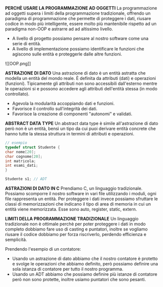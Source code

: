 **PERCHÈ USARE LA PROGRAMMAZIONE AD OGGETTI**
La programmazione ad oggetti supera i limiti della programmazione tradizionale, offrendo un paradigma di programmazione che permette di proteggere i dati, riusare codice in modo più intelligente, essere molto più mantenibile rispetto ad un paradigma non-OOP e astrarre ad ad altissimo livello.
- A livello di progetto possiamo pensare al nostro software come una serie di entità.
- A livello di implementazione possiamo identificare le funzioni che agiscono sulle entità e proteggerle dalle altre funzioni.

![[OOP.png]]

**ASTRAZIONE DI DATO**
Una astrazione di dato è un entità astratta che modella un entità del mondo reale. È definita da attributi (dati) e operazioni (funzioni). Tipicamente gli attributi non sono accessibili dall'esterno mentre le operazioni si e possono accedere agli attributi dell'entità stessa (in modo controllato).
- Agevola la modularità accoppiando dati e funzioni.
- Favorisce il controllo sull'integrità dei dati.
- Favorisce la creazione di componenti "autonomi" e validati.

**ABSTRACT DATA TYPE**
Un abstract data type è simile all'astrazione di dato però non è un entità, bensì un tipo da cui puoi derivare entità concrete che hanno tutte la stessa struttura in termini di attributi e operazioni.

```                                                                     c++ 
// esempio
typedef struct Studente {
char nome[20];
char cognome[20];
int matricola;
int esami_dati;
}

Studente s1; // ADT
```

**ASTRAZIONI DI DATO IN C**
Prendiamo C, un linguaggio tradizionale. Possiamo scomporre il nostro software in vari file utilizzando i moduli, ogni file rappresenta un entità. Per proteggere i dati invece possiamo sfruttare le classi di memorizzazioni che indicano il tipo di area di memoria in cui un entità viene memorizzata. Esse sono auto, register, static, extern.

**LIMITI DELLA PROGRAMMAZIONE TRADIZIONALE**
Un linguaggio tradizionale non è ottimale perchè per poter proteggere i dati in modo completo dobbiamo fare uso di casting e puntatori, inoltre se vogliamo riusare il codice dobbiamo per forza riscriverlo, perdendo efficienza e semplicità.

Prendendo l'esempio di un contatore:
- Usando un astrazione di dato abbiamo che il nostro contatore è protetto e svolge le operazioni che abbiamo definito, però possiamo definire una sola istanza di contatore per tutto il nostro programma.
- Usando un ADT abbiamo che possiamo definire più istanze di contatore però non sono protette, inoltre usiamo puntatori che sono pesanti.